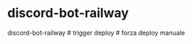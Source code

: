 # discord-bot-railway
discord-bot-railway
#   t r i g g e r   d e p l o y  
 #   f o r z a   d e p l o y   m a n u a l e  
 